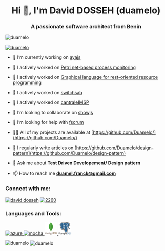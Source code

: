 <h1 align="center">Hi 👋, I'm David DOSSEH (duamelo)</h1>
<h3 align="center">A passionate software architect from Benin</h3>

<p align="left"> <img src="https://komarev.com/ghpvc/?username=duamelo&label=Profile%20views&color=0e75b6&style=flat" alt="duamelo" /> </p>

<p align="left"> <a href="https://github.com/ryo-ma/github-profile-trophy"><img src="https://github-profile-trophy.vercel.app/?username=duamelo" alt="duamelo" /></a> </p>

- 🔭 I’m currently working on [ayajs](https://ayajs.com/)

- 🔭 I actively worked on [Petri net-based process monitoring](https://github.com/imsp2023/petri_network)

- 🔭 I actively worked on [Graphical language for rest-oriented resource programming](https://github.com/imsp2023/graphical_resources)

- 🔭 I actively worked on [switchsab](https://github.com/Duamelo/switchsab)

- 🔭 I actively worked on [cantraleIMSP](https://github.com/Duamelo/centrale-IMSP)


- 👯 I’m looking to collaborate on [showjs](https://github.com/Duamelo/showjs)

- 🤝 I’m looking for help with [fscrum](https://github.com/Emack-Technologies/fscrum)

- 👨‍💻 All of my projects are available at [https://github.com/Duamelo/](https://github.com/Duamelo/)

- 📝 I regularly write articles on [https://github.com/Duamelo/design-pattern](https://github.com/Duamelo/design-pattern)

- 💬 Ask me about **Test Driven Developement/ Design pattern**

- 📫 How to reach me **duamel.franck@gmail.com**

<h3 align="left">Connect with me:</h3>
<p align="left">
<a href="https://linkedin.com/in/david dosseh" target="blank"><img align="center" src="https://raw.githubusercontent.com/rahuldkjain/github-profile-readme-generator/master/src/images/icons/Social/linked-in-alt.svg" alt="david dosseh" height="30" width="40" /></a>
<a href="https://discord.gg/2260" target="blank"><img align="center" src="https://raw.githubusercontent.com/rahuldkjain/github-profile-readme-generator/master/src/images/icons/Social/discord.svg" alt="2260" height="30" width="40" /></a>
</p>


<h3 align="left">Languages and Tools:</h3>
<p align="left"> <a href="https://azure.microsoft.com/en-in/" target="_blank" rel="noreferrer"> <img src="https://www.vectorlogo.zone/logos/microsoft_azure/microsoft_azure-icon.svg" alt="azure" width="40" height="40"/> </a> <a href="https://mochajs.org" target="_blank" rel="noreferrer"> <img src="https://www.vectorlogo.zone/logos/mochajs/mochajs-icon.svg" alt="mocha" width="40" height="40"/> </a> <a href="https://www.mongodb.com/" target="_blank" rel="noreferrer"> <img src="https://raw.githubusercontent.com/devicons/devicon/master/icons/mongodb/mongodb-original-wordmark.svg" alt="mongodb" width="40" height="40"/> </a> <a href="https://www.postgresql.org" target="_blank" rel="noreferrer"> <img src="https://raw.githubusercontent.com/devicons/devicon/master/icons/postgresql/postgresql-original-wordmark.svg" alt="postgresql" width="40" height="40"/> </a> </p>

<p><img align="left" src="https://github-readme-stats.vercel.app/api/top-langs?username=duamelo&show_icons=true&locale=en&layout=compact" alt="duamelo" /></p>

<p>&nbsp;<img align="center" src="https://github-readme-stats.vercel.app/api?username=duamelo&show_icons=true&locale=en" alt="duamelo" /></p>

